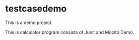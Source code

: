 # testcasedemo
This is a demo project.

This is calculator program consists of Junit and Mocito Demo.
